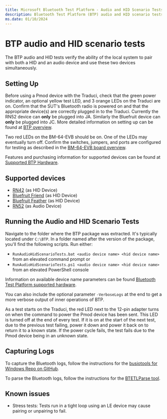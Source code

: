 ```yaml
---
title: Microsoft Bluetooth Test Platform - Audio and HID Scenario Tests
description: Bluetooth Test Platform (BTP) audio and HID scenario tests.
ms.date: 01/10/2024
---
```


# BTP audio and HID scenario tests

The BTP audio and HID tests verify the ability of the local system to pair with both a HID and an audio device and use these two devices simultaneously.

## Setting Up

Before using a Pmod device with the Traduci, check that the green power indicator, an optional yellow test LED, and 3 orange LEDs on the Traduci are on. Confirm that the SUT's Bluetooth radio is powered on and that the appropriate device(s) are correctly plugged in to the Traduci. Currently the RN52 device can **only** be plugged into JA. Similarly the Bluefruit device can **only** be plugged into JC. More detailed information on setting up can be found at [BTP overview](testing-btp-overview.md).

Two red LEDs on the BM-64-EVB should be on. One of the LEDs may eventually turn off. Confirm the switches, jumpers, and ports are configured for testing as described in the [BM-64-EVB board overview](testing-BTP-hw-bm64.md#getting-started).

Features and purchasing information for supported devices can be found at [Supported BTP Hardware](testing-BTP-hw.md).

## Supported devices

- [RN42](testing-BTP-hw-rn42.md) (as HID Device)
- [Bluefruit Friend](testing-BTP-hw-bluefruit-Friend.md) (as HID Device)
- [Bluefruit Feather](testing-BTP-hw-bluefruit-Feather.md) (as HID Device)
- [RN52](testing-BTP-hw-rn52.md) (as Audio Device)

## Running the Audio and HID Scenario Tests

Navigate to the folder where the BTP package was extracted. It's typically located under `C:\BTP`. In a folder named after the version of the package, you'll find the following scripts. Run either:

- `RunAudioHidScenarioTests.bat <audio device name> <hid device name>` from an elevated command prompt or
- `RunAudioHidScenarioTests.ps1 <audio device name> <hid device name>` from an elevated PowerShell console

Information on available device name parameters can be found [Bluetooth Test Platform supported hardware](testing-BTP-hw.md).

You can also include the optional parameter `-VerboseLogs` at the end to get a more verbose output of inner operations of BTP.

As a test starts on the Traduci, the red LED next to the 12-pin adapter turns on when the command to power the Pmod device has been sent. This LED is turned off at the end of every test. If it is on at the start of the next test, due to the previous test failing, power it down and power it back on to return it to a known state. If the power cycle fails, the test fails due to the Pmod device being in an unknown state.

## Capturing Logs

To capture the Bluetooth logs, follow the instructions for the [busiotools for Windows Repo on GitHub](https://github.com/microsoft/busiotools/blob/master/bluetooth/tracing/readme.md).

To parse the Bluetooth logs, follow the instructions for the [BTETLParse tool](testing-BTP-tools-btetlparse.md).

## Known issues

- Stress tests: Tests run in a tight loop using an LE device may cause pairing or unpairing to fail.
